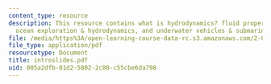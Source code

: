 ```yaml
---
content_type: resource
description: This resource contains what is hydrodynamics? fluid properties @20?C,
  ocean exploration & hydrodynamics, and underwater vehicles & submarines.
file: /media/https%3A/open-learning-course-data-rc.s3.amazonaws.com/2-016-hydrodynamics-13-012-fall-2005/005a2dfb01d258022c80c55cbe6da798_introslides.pdf
file_type: application/pdf
resourcetype: Document
title: introslides.pdf
uid: 005a2dfb-01d2-5802-2c80-c55cbe6da798
---
```

